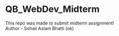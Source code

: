 # QB_WebDev_Midterm
This repo was made to submit midterm assignment!<br>
Author - Sohail Aslam Bhatti (ok)
